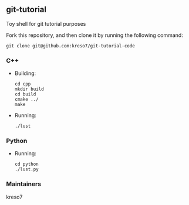 ## git-tutorial
Toy shell for git tutorial purposes

Fork this repository, and then clone it by running the following command:

    git clone git@github.com:kreso7/git-tutorial-code

### C++
* Building:

      cd cpp
      mkdir build
      cd build
      cmake ../
      make

* Running:

      ./lust

### Python

* Running:

      cd python
      ./lust.py

### Maintainers

kreso7
